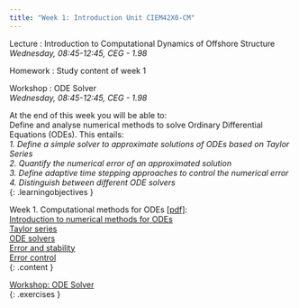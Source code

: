 ```yaml
---
title: "Week 1: Introduction Unit CIEM42X0-CM"
---
```


<!-- This will make a piece of text, followed by a button that is a hyperlink that opens in a new tab -->
<!-- In-Class Session <a href="https://tudelft-citg.github.io/HOS-prob-design/homework/HW_05_assignment.html" target="_blank">HW 5 Due</a>{: .label .label-red } -->

Lecture
: Introduction to Computational Dynamics of Offshore Structure
  <br><em>Wednesday, 08:45-12:45, CEG - 1.98</em>

Homework
: Study content of week 1

Workshop
: ODE Solver
  <br><em>Wednesday, 08:45-12:45, CEG - 1.98</em>

<!-- Holidays
: None -->

At the end of this week you will be able to: <br>
Define and analyse numerical methods to solve Ordinary Differential Equations (ODEs). This entails:<br>
<i>1. Define a simple solver to approximate solutions of ODEs based on Taylor Series</i> <br>
<i>2. Quantify the numerical error of an approximated solution</i><br>
<i>3. Define adaptive time stepping approaches to control the numerical error</i><br>
<i>4. Distinguish between different ODE solvers</i><br>
{: .learningobjectives }

Week 1. Computational methods for ODEs [[pdf]](https://surfdrive.surf.nl/files/index.php/s/cstk6cZqLV294s3):<br>
[Introduction to numerical methods for ODEs](https://teachbooks.tudelft.nl/computational-modelling/dynamics/ODEs/Introduction.html)<br>
[Taylor series](https://teachbooks.tudelft.nl/computational-modelling/dynamics/ODEs/Taylor-series.html)<br>
[ODE solvers](https://teachbooks.tudelft.nl/computational-modelling/dynamics/ODEs/Solvers.html)<br>
[Error and stability](https://teachbooks.tudelft.nl/computational-modelling/dynamics/ODEs/Error_stability.html )<br>
[Error control](https://teachbooks.tudelft.nl/computational-modelling/dynamics/ODEs/Error_control.html)<br>
{: .content }

[Workshop: ODE Solver](https://teachbooks.tudelft.nl/computational-modelling/dynamics/Exercises/ode_solvers_workshops/Workshop_ODE_Solvers.html)<br>
{: .exercises }
